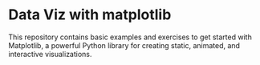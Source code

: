 # Data Viz with matplotlib
This repository contains basic examples and exercises to get started with Matplotlib, a powerful Python library for creating static, animated, and interactive visualizations.
